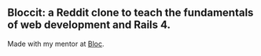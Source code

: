 ## Bloccit: a Reddit clone to teach the fundamentals of web development and Rails 4.

Made with my mentor at [Bloc](http://www.bloc.io).


